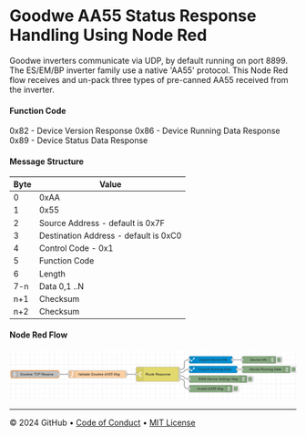 <h1>Goodwe AA55 Status Response Handling Using Node Red
</h1>
        
Goodwe inverters communicate via UDP, by default running on port 8899. The ES/EM/BP inverter family use a native 'AA55' protocol. This Node Red flow receives and un-pack three types of pre-canned AA55 received from the inverter.  

#### Function Code  
0x82 - Device Version Response 
0x86 - Device Running Data Response  
0x89 - Device Status Data Response

#### Message Structure 

Byte | Value
------------- | -------------
0 | 0xAA
1 | 0x55
2 | Source Address - default is 0x7F
3 | Destination Address - default is 0xC0
4 | Control Code - 0x1
5 | Function Code
6 | Length
7-n | Data 0,1 ..N
n+1 | Checksum
n+2 | Checksum
  
#### Node Red Flow 
<img src="images/node-red-flow.png"> </img>

<footer>

<!--
  <<< Author notes: Footer >>>
  Add a link to get support, GitHub status page, code of conduct, license link.
-->

---

&copy; 2024 GitHub &bull; [Code of Conduct](https://www.contributor-covenant.org/version/2/1/code_of_conduct/code_of_conduct.md) &bull; [MIT License](https://gh.io/mit)

</footer>
